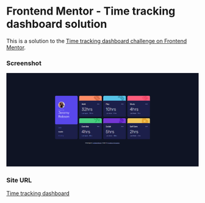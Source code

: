 # Frontend Mentor - Time tracking dashboard solution

This is a solution to the [Time tracking dashboard challenge on Frontend Mentor](https://www.frontendmentor.io/challenges/time-tracking-dashboard-UIQ7167Jw).

### Screenshot

![](images/preview.png)

### Site URL

[Time tracking dashboard](https://apocode01-time-tracking-dashboard.netlify.app/)